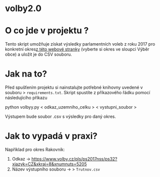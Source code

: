 # volby2.0
# O co jde v projektu ?
Tento skript umožňuje získat výsledky parlamentních voleb z roku 2017 pro konkretní okres<a href="https://www.volby.cz/pls/ps2017nss/ps3?xjazyk=CZ">z této webové stranky</a> (vyberte si okres ve sloupci Výběr obce) a uložit je do CSV souboru.
# Jak na to?
Před spušťením projektu si nainstalujte potřebné knihovny uvedené v souboru &gt; <code>requirements.txt</code>. 
Skript spustíte z příkazového řádku pomocí následujícího příkazu
</pre>
<p>
 python volbyy.py < odkaz_uzemniho_celku > < vystupni_soubor > 
</p>
Výstupem bude soubor .csv s výsledky pro daný okres.
   
# Jak to vypadá v praxi?
Například pro okres Rakovník:
1. Odkaz -> https://www.volby.cz/pls/ps2017nss/ps32?xjazyk=CZ&xkraj=8&xnumnuts=5205
2. Název výstupního souboru -> &gt; <code>Trutnov.csv</code>
